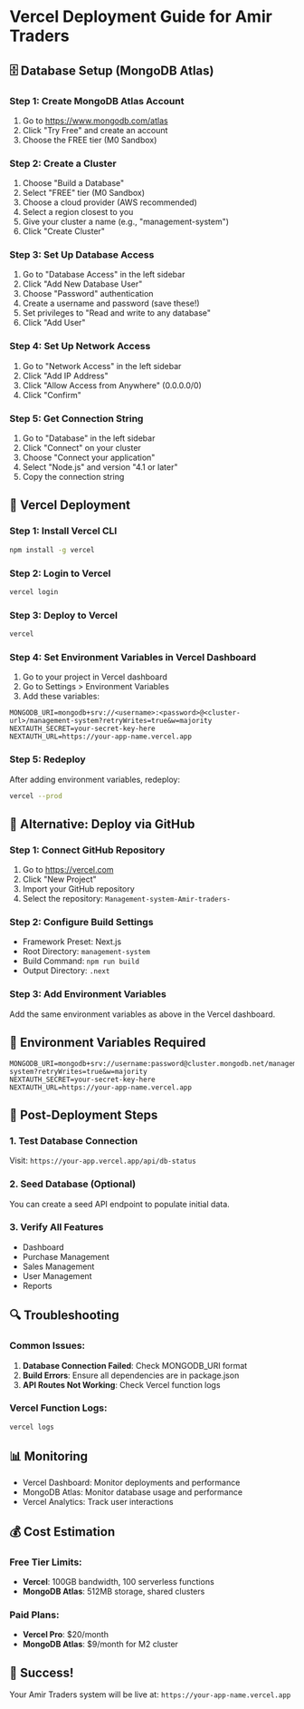 # Vercel Deployment Guide for Amir Traders

## 🗄️ Database Setup (MongoDB Atlas)

### Step 1: Create MongoDB Atlas Account
1. Go to https://www.mongodb.com/atlas
2. Click "Try Free" and create an account
3. Choose the FREE tier (M0 Sandbox)

### Step 2: Create a Cluster
1. Choose "Build a Database"
2. Select "FREE" tier (M0 Sandbox)
3. Choose a cloud provider (AWS recommended)
4. Select a region closest to you
5. Give your cluster a name (e.g., "management-system")
6. Click "Create Cluster"

### Step 3: Set Up Database Access
1. Go to "Database Access" in the left sidebar
2. Click "Add New Database User"
3. Choose "Password" authentication
4. Create a username and password (save these!)
5. Set privileges to "Read and write to any database"
6. Click "Add User"

### Step 4: Set Up Network Access
1. Go to "Network Access" in the left sidebar
2. Click "Add IP Address"
3. Click "Allow Access from Anywhere" (0.0.0.0/0)
4. Click "Confirm"

### Step 5: Get Connection String
1. Go to "Database" in the left sidebar
2. Click "Connect" on your cluster
3. Choose "Connect your application"
4. Select "Node.js" and version "4.1 or later"
5. Copy the connection string

## 🚀 Vercel Deployment

### Step 1: Install Vercel CLI
```bash
npm install -g vercel
```

### Step 2: Login to Vercel
```bash
vercel login
```

### Step 3: Deploy to Vercel
```bash
vercel
```

### Step 4: Set Environment Variables in Vercel Dashboard
1. Go to your project in Vercel dashboard
2. Go to Settings > Environment Variables
3. Add these variables:

```
MONGODB_URI=mongodb+srv://<username>:<password>@<cluster-url>/management-system?retryWrites=true&w=majority
NEXTAUTH_SECRET=your-secret-key-here
NEXTAUTH_URL=https://your-app-name.vercel.app
```

### Step 5: Redeploy
After adding environment variables, redeploy:
```bash
vercel --prod
```

## 🔧 Alternative: Deploy via GitHub

### Step 1: Connect GitHub Repository
1. Go to https://vercel.com
2. Click "New Project"
3. Import your GitHub repository
4. Select the repository: `Management-system-Amir-traders-`

### Step 2: Configure Build Settings
- Framework Preset: Next.js
- Root Directory: `management-system`
- Build Command: `npm run build`
- Output Directory: `.next`

### Step 3: Add Environment Variables
Add the same environment variables as above in the Vercel dashboard.

## 📝 Environment Variables Required

```env
MONGODB_URI=mongodb+srv://username:password@cluster.mongodb.net/management-system?retryWrites=true&w=majority
NEXTAUTH_SECRET=your-secret-key-here
NEXTAUTH_URL=https://your-app-name.vercel.app
```

## 🎯 Post-Deployment Steps

### 1. Test Database Connection
Visit: `https://your-app.vercel.app/api/db-status`

### 2. Seed Database (Optional)
You can create a seed API endpoint to populate initial data.

### 3. Verify All Features
- Dashboard
- Purchase Management
- Sales Management
- User Management
- Reports

## 🔍 Troubleshooting

### Common Issues:
1. **Database Connection Failed**: Check MONGODB_URI format
2. **Build Errors**: Ensure all dependencies are in package.json
3. **API Routes Not Working**: Check Vercel function logs

### Vercel Function Logs:
```bash
vercel logs
```

## 📊 Monitoring

- Vercel Dashboard: Monitor deployments and performance
- MongoDB Atlas: Monitor database usage and performance
- Vercel Analytics: Track user interactions

## 💰 Cost Estimation

### Free Tier Limits:
- **Vercel**: 100GB bandwidth, 100 serverless functions
- **MongoDB Atlas**: 512MB storage, shared clusters

### Paid Plans:
- **Vercel Pro**: $20/month
- **MongoDB Atlas**: $9/month for M2 cluster

## 🎉 Success!
Your Amir Traders system will be live at: `https://your-app-name.vercel.app`
